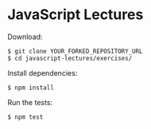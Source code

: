 # JavaScript Lectures

Download:

    $ git clone YOUR_FORKED_REPOSITORY_URL
    $ cd javascript-lectures/exercises/

Install dependencies:

    $ npm install

Run the tests:

    $ npm test